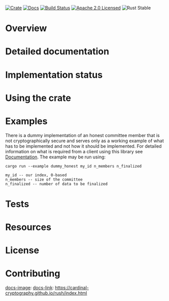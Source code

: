 [![Crate][crate-image]][crate-link]
[![Docs][docs-image]][docs-link]
[![Build Status][build-image]][build-link]
[![Apache 2.0 Licensed][license-image]][license-link]
![Rust Stable][rustc-image]

# Overview

# Detailed documentation

# Implementation status

# Using the crate

# Examples

There is a dummy implementation of an honest committee member that is not
cryptographically secure and serves only as a working example of what has to be
implemented and not how it should be implemented. For detailed information on
what is required from a client using this library see [Documentation](??).
The example may be run using:

    cargo run --example dummy_honest my_id n_members n_finalized

    my_id -- our index, 0-based
    n_members -- size of the committee
    n_finalized -- number of data to be finalized

# Tests

# Resources

# License

# Contributing

[//]: # "badges"
[crate-image]: https://img.shields.io/crates/v/rush.svg
[crate-link]: https://crates.io/crates/rush
[docs-image]: https://docs.rs/rush/badge.svg
[docs-link]: https://docs.rs/rush
[build-image]: https://github.com/Cardinal-Cryptography/rush/workflows/CI/badge.svg
[build-link]: https://github.com/Cardinal-Cryptography/rush/actions?query=workflow%3ACI
[license-image]: https://img.shields.io/badge/license-Apache2.0-blue.svg
[license-link]: https://github.com/Cardinal-Cryptography/rush/blob/main/LICENSE
[rustc-image]: https://img.shields.io/badge/rustc-stable-blue.svg

[docs-image]:
[docs-link]: https://cardinal-cryptography.github.io/rush/index.html
